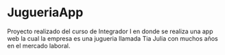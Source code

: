 # JugueriaApp
Proyecto realizado del curso de Integrador I en donde se realiza una app web la cual la empresa es una jugueria llamada Tia Julia con muchos años en el mercado laboral.
